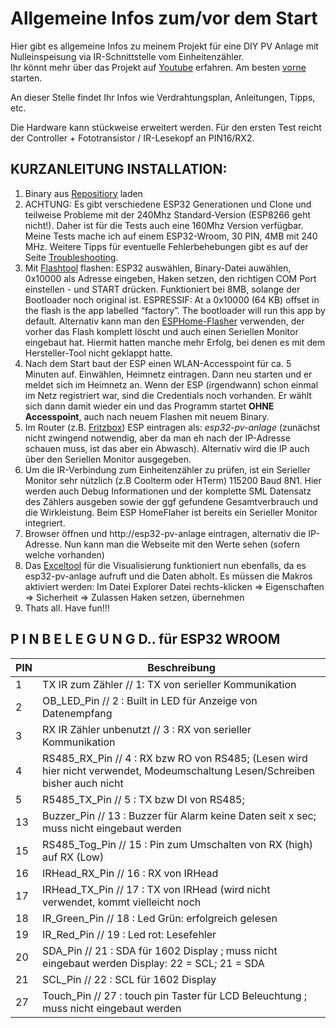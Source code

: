 # Allgemeine Infos zum/vor dem Start #
Hier gibt es allgemeine Infos zu meinem Projekt für eine DIY PV Anlage mit Nulleinspeisung via IR-Schnittstelle vom Einheitenzähler.  
Ihr könnt mehr über das Projekt auf [Youtube](https://www.youtube.com/@ichbaupv8402) erfahren. Am besten [vorne](https://www.youtube.com/watch?v=iOFwGEbs9Tw) starten.  

An dieser Stelle findet Ihr Infos wie Verdrahtungsplan, Anleitungen, Tipps, etc.  

Die Hardware kann stückweise erweitert werden. Für den ersten Test reicht der Controller + Fototransistor / IR-Lesekopf an PIN16/RX2.

## KURZANLEITUNG INSTALLATION: ##
1. Binary aus [Repositiory](https://github.com/IchBauPV/2.ESP32-PV-Controller-Binaries)  laden  
2. ACHTUNG: Es gibt verschiedene ESP32 Generationen und Clone und teilweise Probleme mit der 240Mhz Standard-Version (ESP8266 geht nicht!). Daher ist für die Tests auch eine 160Mhz Version verfügbar. Meine Tests mache ich auf einem ESP32-Wroom, 30 PIN, 4MB mit 240 MHz. Weitere Tipps für eventuelle Fehlerbehebungen gibt es auf der Seite [Troubleshooting](https://github.com/IchBauPV/2.ESP32-PV-Controller-Binaries/blob/main/Troubleshooting.md).
4. Mit [Flashtool](https://www.espressif.com/en/support/download/other-tools?keys=&field_type_tid%5B%5D=13) flashen: ESP32 auswählen, Binary-Datei auwählen, 0x10000 als Adresse eingeben, Haken setzen, den richtigen COM Port einstellen - und START drücken. Funktioniert bei 8MB, solange der Bootloader noch original ist. ESPRESSIF: At a 0x10000 (64 KB) offset in the flash is the app labelled “factory”. The bootloader will run this app by default. 
Alternativ kann man den [ESPHome-Flasher](https://github.com/esphome/esphome-flasher/releases/download/1.4.0/ESPHome-Flasher-1.4.0-Windows-x64.exe) verwenden, der vorher das Flash komplett löscht und auch einen Seriellen Monitor eingebaut hat. Hiermit hatten manche mehr Erfolg, bei denen es mit dem Hersteller-Tool nicht geklappt hatte.   
6. Nach dem Start baut der ESP einen WLAN-Accesspoint für ca. 5 Minuten auf. Einwählen, Heimnetz eintragen. Dann neu starten und er meldet sich im Heimnetz an.   Wenn der ESP (irgendwann) schon einmal im Netz registriert war, sind die Credentials noch vorhanden. Er wählt sich dann damit wieder ein und das Programm startet **OHNE Accesspoint**, auch nach neuem Flashen mit neuem Binary.
7. Im Router (z.B. [Fritzbox](https://github.com/IchBauPV/1.Infos-zu-Beginn/blob/main/Einstellung-Fritzbox.md)) ESP eintragen als: *esp32-pv-anlage* (zunächst nicht zwingend notwendig, aber da man eh nach der IP-Adresse schauen muss, ist das aber ein Abwasch). Alternativ wird die IP auch über den Seriellen Monitor ausgegeben.  
8. Um die IR-Verbindung zum Einheitenzähler zu prüfen, ist ein Serieller Monitor sehr nützlich (z.B Coolterm oder HTerm) 115200 Baud 8N1. Hier werden auch Debug Informationen und der komplette SML Datensatz des Zählers ausgeben sowie der ggf gefundene Gesamtverbrauch und die Wirkleistung. Beim ESP HomeFlaher ist bereits ein Serieller Monitor integriert.  
9. Browser öffnen und http://esp32-pv-anlage eintragen, alternativ die IP-Adresse. Nun kann man die Webseite mit den Werte sehen (sofern welche vorhanden)
10. Das [Exceltool](https://github.com/IchBauPV/3.Zusatzsoftware) für die Visualisierung funktioniert nun ebenfalls, da es esp32-pv-anlage aufruft und die Daten abholt.  Es müssen die Makros aktiviert werden: Im Datei Explorer Datei rechts-klicken => Eigenschaften => Sicherheit => Zulassen Haken setzen, übernehmen
11. Thats all. Have fun!!!


## P I N B E L E G U N G  D..   für ESP32 WROOM  ##
|PIN|Beschreibung|
|------|------|
| 1 |TX IR zum Zähler        //  1: TX von serieller Kommunikation |
| 2 |OB_LED_Pin               //  2 : Built in LED für Anzeige von Datenempfang  |
| 3 |RX IR  Zähler unbenutzt  //  3 : RX von serieller Kommunikation 
| 4 |RS485_RX_Pin             //  4 : RX bzw RO von RS485; (Lesen wird hier nicht verwendet, Modeumschaltung Lesen/Schreiben bisher auch nicht  |
| 5 |R5485_TX_Pin             //  5 : TX bzw DI von  RS485;  |
| 13| Buzzer_Pin              // 13 : Buzzer für Alarm keine Daten seit x sec; muss nicht eingebaut werden  |
| 15| RS485_Tog_Pin           // 15 : Pin zum Umschalten von RX (high) auf RX (Low)  |
| 16| IRHead_RX_Pin           // 16 : RX von IRHead  |
| 17| IRHead_TX_Pin           // 17 : TX von IRHead (wird nicht verwendet, kommt vielleicht noch  |
| 18| IR_Green_Pin            // 18 : Led Grün: erfolgreich gelesen  |
| 19| IR_Red_Pin              // 19 : Led rot: Lesefehler  |
| 20| SDA_Pin                 // 21 : SDA für 1602 Display   ; muss nicht eingebaut werden    Display: 22 = SCL; 21 = SDA  |
| 21| SCL_Pin                 // 22 : SCL für 1602 Display  |
| 27| Touch_Pin               // 27 : touch pin Taster für LCD Beleuchtung  ; muss nicht eingebaut werden  |
